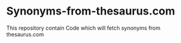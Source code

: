 # Synonyms-from-thesaurus.com
This repository contain Code which will fetch synonyms from thesaurus.com
